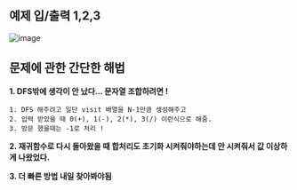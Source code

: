 예제 입/출력 1,2,3
--------------------
![image](https://user-images.githubusercontent.com/64742982/168610602-98358794-8c6b-4d7e-85c9-2c4114c62758.png)

문제에 관한 간단한 해법
--------------------

**1. DFS밖에 생각이 안 났다... 문자열 조합하려면 !**

    1. DFS 해주려고 일단 visit 배열을 N-1만큼 생성해주고
    2. 입력 받았을 때 0(+), 1(-), 2(*), 3(/) 이런식으로 해줌. 
    3. 방문 했을때는 -1로 처리 !

**2. 재귀함수로 다시 돌아왔을 때 합처리도 초기화 시켜줘야하는데 안 시켜줘서 값 이상하게 나왔었다.**

**3. 더 빠른 방법 내일 찾아봐야됨**
